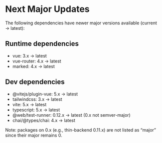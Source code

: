 # Next Major Updates

The following dependencies have newer major versions available (current → latest):

## Runtime dependencies
- vue: 3.x → latest
- vue-router: 4.x → latest
- marked: 4.x → latest

## Dev dependencies
- @vitejs/plugin-vue: 5.x → latest
- tailwindcss: 3.x → latest
- vite: 5.x → latest
- typescript: 5.x → latest
- @web/test-runner: 0.12.x → latest (0.x not semver-major)
- chai/@types/chai: 4.x → latest

Note: packages on 0.x (e.g., thin-backend 0.11.x) are not listed as “major” since their major remains 0.
